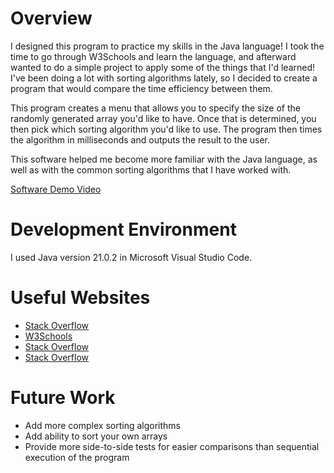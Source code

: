 # Overview

I designed this program to practice my skills in the Java language! I took the time to go through W3Schools and learn the language, and afterward wanted to do a simple project to apply some of the things that I'd learned! I've been doing a lot with sorting algorithms lately, so I decided to create a program that would compare the time efficiency between them.

This program creates a menu that allows you to specify the size of the randomly generated array you'd like to have. Once that is determined, you then pick which sorting algorithm you'd like to use. The program then times the algorithm in milliseconds and outputs the result to the user.

This software helped me become more familiar with the Java language, as well as with the common sorting algorithms that I have worked with.

[Software Demo Video](https://youtu.be/p8-Np8WrFLk)

# Development Environment

I used Java version 21.0.2 in Microsoft Visual Studio Code.

# Useful Websites

- [Stack Overflow](https://stackoverflow.com/questions/28970799/how-to-create-a-array-with-n-random-integers)
- [W3Schools](https://www.w3schools.com/java/default.asp)
- [Stack Overflow](https://stackoverflow.com/questions/180158/how-do-i-time-a-methods-execution-in-java)
- [Stack Overflow](https://stackoverflow.com/questions/15973040/scanner-reset-doesnt-work)

# Future Work

- Add more complex sorting algorithms
- Add ability to sort your own arrays
- Provide more side-to-side tests for easier comparisons than sequential execution of the program

